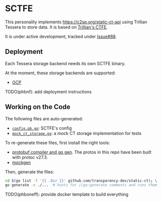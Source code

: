 # SCTFE

This personality implements https://c2sp.org/static-ct-api using
Trillian Tessera to store data. It is based on [Trillian's CTFE](https://github.com/google/certificate-transparency-go/tree/master/trillian/ctfe).

It is under active development, tracked under [Issue#88](https://github.com/transparency-dev/trillian-tessera/issues/88).

## Deployment
Each Tessera storage backend needs its own SCTFE binary.

At the moment, these storage backends are supported:

 - [GCP](./ct_server_gcp)


TODO(phbnf): add deployment instructions


## Working on the Code
The following files are auto-generated:
 - [`config.pb.go`](./configpb/config.pb.go): SCTFE's config
 - [`mock_ct_storage.go`](./mockstorage/mock_ct_storage.go): a mock CT storage implementation for tests

To re-generate these files, first install the right tools:
 - [protobuf compiler and go gen](https://protobuf.dev/getting-started/gotutorial/#compiling-protocol-buffers). The protos in this repo have been built with protoc v27.3.
 - [mockgen](https://github.com/golang/mock?tab=readme-ov-file#installation)

Then, generate the files:
```bash
cd $(go list -f '{{ .Dir }}' github.com/transparency-dev/static-ct); \
go generate -x ./...  # hunts for //go:generate comments and runs them
```

TODO(phboneff): provide docker template to build everything
